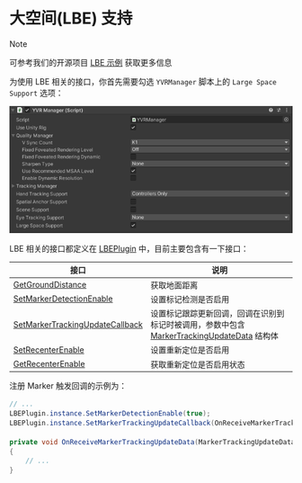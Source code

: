 # 大空间(LBE) 支持

> [!note]
>
> 可参考我们的开源项目 [LBE 示例](https://github.com/PlayForDreamDevelopers/LBESample-Unity) 获取更多信息

为使用 LBE 相关的接口，你首先需要勾选 `YVRManager` 脚本上的 `Large Space Support` 选项：

![Large Space Support](assets/LBE/2025-03-19-15-30-05.png)

LBE 相关的接口都定义在 [LBEPlugin](xref:YVR.Enterprise.LBE.LBEPlugin) 中，目前主要包含有一下接口：

| 接口                                                                   | 说明                                                                                                                      |
| ---------------------------------------------------------------------- | ------------------------------------------------------------------------------------------------------------------------- |
| [GetGroundDistance][get-ground-distance]                               | 获取地面距离                                                                                                              |
| [SetMarkerDetectionEnable][set-marker-detection-enable]                | 设置标记检测是否启用                                                                                                      |
| [SetMarkerTrackingUpdateCallback][set-marker-tracking-update-callback] | 设置标记跟踪更新回调，回调在识别到标记时被调用，参数中包含 [MarkerTrackingUpdateData][marker-tracking-update-data] 结构体 |
| [SetRecenterEnable][set-recenter-enable]                               | 设置重新定位是否启用                                                                                                      |
| [GetRecenterEnable][get-recenter-enable]                               | 获取重新定位是否启用状态                                                                                                  |

注册 Marker 触发回调的示例为：

```csharp
// ...
LBEPlugin.instance.SetMarkerDetectionEnable(true);
LBEPlugin.instance.SetMarkerTrackingUpdateCallback(OnReceiveMarkerTrackingUpdateData);

private void OnReceiveMarkerTrackingUpdateData(MarkerTrackingUpdateData data)
{
    // ...
}
```

[get-ground-distance]: xref:YVR.Enterprise.LBE.LBEPlugin.GetGroundDistance
[set-marker-detection-enable]: xref:YVR.Enterprise.LBE.LBEPlugin.SetMarkerDetectionEnable(System.Boolean)
[set-marker-tracking-update-callback]: xref:YVR.Enterprise.LBE.LBEPlugin.SetMarkerTrackingUpdateCallback(System.Action{YVR.Enterprise.LBE.MarkerTrackingUpdateData})
[marker-tracking-update-data]: xref:YVR.Enterprise.LBE.MarkerTrackingUpdateData
[set-recenter-enable]: xref:YVR.Enterprise.LBE.LBEPlugin.SetRecenterEnable(System.Boolean)
[get-recenter-enable]: xref:YVR.Enterprise.LBE.LBEPlugin.GetRecenterEnable
